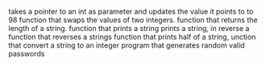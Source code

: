 takes a pointer to an int as parameter and updates the value it points to to 98
function that swaps the values of two integers.
 function that returns the length of a string.
 function that prints a string
 prints a string, in reverse
a function that reverses a strings
 function that prints half of a string,
unction that convert a string to an integer
program that generates random valid passwords 

